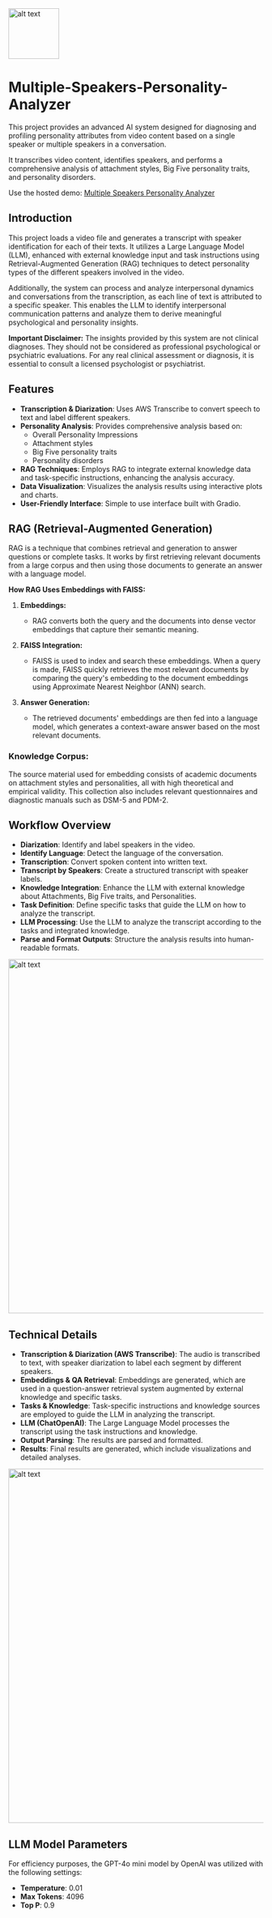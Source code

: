<img src="appendix/icon.webp" width="100" alt="alt text">

# Multiple-Speakers-Personality-Analyzer

This project provides an advanced AI system designed for diagnosing and profiling personality attributes from video content based on a single speaker or multiple speakers in a conversation.   

It transcribes video content, identifies speakers, and performs a comprehensive analysis of attachment styles, Big Five personality traits, and personality disorders.

Use the hosted demo: [Multiple Speakers Personality Analyzer](https://huggingface.co/spaces/reab5555/Multiple-Speakers-Personality-Analyzer)

## Introduction

This project loads a video file and generates a transcript with speaker identification for each of their texts. It utilizes a Large Language Model (LLM), enhanced with external knowledge input and task instructions using Retrieval-Augmented Generation (RAG) techniques to detect personality types of the different speakers involved in the video.

Additionally, the system can process and analyze interpersonal dynamics and conversations from the transcription, as each line of text is attributed to a specific speaker. This enables the LLM to identify interpersonal communication patterns and analyze them to derive meaningful psychological and personality insights.

**Important Disclaimer:** The insights provided by this system are not clinical diagnoses. They should not be considered as professional psychological or psychiatric evaluations. For any real clinical assessment or diagnosis, it is essential to consult a licensed psychologist or psychiatrist.


## Features

- **Transcription & Diarization**: Uses AWS Transcribe to convert speech to text and label different speakers.
- **Personality Analysis**: Provides comprehensive analysis based on:
  - Overall Personality Impressions
  - Attachment styles
  - Big Five personality traits
  - Personality disorders
- **RAG Techniques**: Employs RAG to integrate external knowledge data and task-specific instructions, enhancing the analysis accuracy.
- **Data Visualization**: Visualizes the analysis results using interactive plots and charts.
- **User-Friendly Interface**: Simple to use interface built with Gradio.

## RAG (Retrieval-Augmented Generation)

RAG is a technique that combines retrieval and generation to answer questions or complete tasks. It works by first retrieving relevant documents from a large corpus and then using those documents to generate an answer with a language model.

**How RAG Uses Embeddings with FAISS:**

1. **Embeddings:**
   - RAG converts both the query and the documents into dense vector embeddings that capture their semantic meaning.

2. **FAISS Integration:**
   - FAISS is used to index and search these embeddings. When a query is made, FAISS quickly retrieves the most relevant documents by comparing the query's embedding to the document embeddings using Approximate Nearest Neighbor (ANN) search.

3. **Answer Generation:**
   - The retrieved documents' embeddings are then fed into a language model, which generates a context-aware answer based on the most relevant documents.

### Knowledge Corpus:
The source material used for embedding consists of academic documents on attachment styles and personalities, all with high theoretical and empirical validity. This collection also includes relevant questionnaires and diagnostic manuals such as DSM-5 and PDM-2.

## Workflow Overview

- **Diarization**: Identify and label speakers in the video.    
- **Identify Language**: Detect the language of the conversation.   
- **Transcription**: Convert spoken content into written text.   
- **Transcript by Speakers**: Create a structured transcript with speaker labels.   
- **Knowledge Integration**: Enhance the LLM with external knowledge about Attachments, Big Five traits, and Personalities.   
- **Task Definition**: Define specific tasks that guide the LLM on how to analyze the transcript.   
- **LLM Processing**: Use the LLM to analyze the transcript according to the tasks and integrated knowledge.   
- **Parse and Format Outputs**: Structure the analysis results into human-readable formats.

<img src="appendix/AI Personality Detection flow - 1.png" width="700" alt="alt text">

## Technical Details

- **Transcription & Diarization (AWS Transcribe)**: The audio is transcribed to text, with speaker diarization to label each segment by different speakers.
- **Embeddings & QA Retrieval**: Embeddings are generated, which are used in a question-answer retrieval system augmented by external knowledge and specific tasks.
- **Tasks & Knowledge**: Task-specific instructions and knowledge sources are employed to guide the LLM in analyzing the transcript.
- **LLM (ChatOpenAI)**: The Large Language Model processes the transcript using the task instructions and knowledge.
- **Output Parsing**: The results are parsed and formatted.
- **Results**: Final results are generated, which include visualizations and detailed analyses.

<img src="appendix/AI Personality Detection flow - 2.png" width="700" alt="alt text">

## LLM Model Parameters

For efficiency purposes, the GPT-4o mini model by OpenAI was utilized with the following settings:
- **Temperature**: 0.01
- **Max Tokens**: 4096
- **Top P**: 0.9

